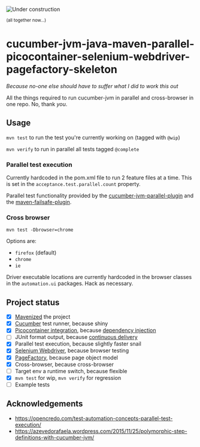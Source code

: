![Under construction](https://upload.wikimedia.org/wikipedia/commons/f/f9/Road-under-construction.png "Under construction")

<sup>(all together now...)</sup>

# cucumber-jvm-java-maven-parallel-picocontainer-selenium-webdriver-pagefactory-skeleton
*Because no-one else should have to suffer what I did to work this out*

All the things required to run cucumber-jvm in parallel and cross-browser in one repo. No, thank *you*.

## Usage

`mvn test` to run the test you're currently working on (tagged with `@wip`)

`mvn verify` to run in parallel all tests tagged `@complete`

### Parallel test execution

Currently hardcoded in the pom.xml file to run 2 feature files at a time. This is set in the
`acceptance.test.parallel.count` property.

Parallel test functionality provided by the [cucumber-jvm-parallel-plugin](https://github.com/temyers/cucumber-jvm-parallel-plugin) and the [maven-failsafe-plugin](http://maven.apache.org/surefire/maven-failsafe-plugin/usage.html).

### Cross browser

`mvn test -Dbrowser=chrome`

Options are:

- `firefox` (default)
- `chrome`
- `ie`

Driver executable locations are currently hardcoded in the browser classes in the `automation.ui`
packages. Hack as necessary.

## Project status

- [x] [Mavenized](https://maven.apache.org/pom.html) the project
- [x] [Cucumber](https://cucumber.io/) test runner, because shiny
- [x] [Picocontainer integration](https://cucumber.io/blog/2015/07/08/polymorphic-step-definitions), because [dependency injection](http://martinfowler.com/articles/injection.html)
- [ ] JUnit format output, because [continuous delivery](https://continuousdelivery.com/foundations/test-automation/)
- [x] Parallel test execution, because slightly faster snail
- [x] [Selenium Webdriver](http://www.seleniumhq.org/projects/webdriver/), because browser testing
- [x] [PageFactory](https://github.com/SeleniumHQ/selenium/wiki/PageFactory), because page object model
- [x] Cross-browser, because cross-browser
- [ ] Target env a runtime switch, because flexible
- [x] `mvn test` for wip, `mvn verify` for regression
- [ ] Example tests

## Acknowledgements

- https://opencredo.com/test-automation-concepts-parallel-test-execution/
- https://azevedorafaela.wordpress.com/2015/11/25/polymorphic-step-definitions-with-cucumber-jvm/
